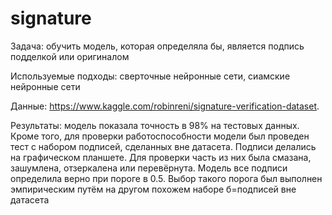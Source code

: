 # signature

Задача: обучить модель, которая определяла бы, является подпись подделкой или оригиналом 

Используемые подходы: сверточные нейронные сети, сиамские нейронные сети

Данные: https://www.kaggle.com/robinreni/signature-verification-dataset. 

Результаты: модель показала точность в 98% на тестовых данных. Кроме того, для проверки работоспособности модели был проведен тест с набором подписей, сделанных вне датасета. Подписи делались на графическом планшете. Для проверки часть из них была смазана, зашумлена, отзеркалена или перевёрнута. Модель все подписи определила верно при пороге в 0.5. Выбор такого порога был выполнен эмпирическим путём на другом похожем наборе б=подписей вне датасета  
